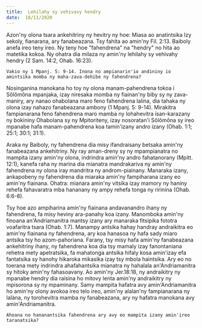 ```yaml
---
title:  Lehilahy sy vehivavy hendry
date:  18/11/2020
---
```


Azon'ny olona tsara ankehitriny ny hevitry ny hoe: Miasa ao anatintsika Izy sekoly, fianarana, ary fanabeazana. Tsy fahita ao amin'ny Fil. 2:13. Baiboly anefa ireo teny ireo. Ny teny hoe "fahendrena" na "hendry" no hita ao matetika kokoa. Ny ohatra dia milaza ny amin'ny lehilahy sy vehivahy hendry (2 Sam. 14:2, Ohab. 16:23).

`Vakio ny 1 Mpanj. 5: 9-14. Inona no ampianarin'io andininy io amintsika momba ny maha-zava-dehibe ny fahendrena?`

Nosinganina manokana ho toy ny olona manam-pahendrena tokoa i Sôlômôna mpanjaka, izay niresaka momba ny fiainan'ny biby sy ny zava-maniry, ary nanao ohabolana maro feno fahendrena lalina, dia tahaka ny olona izay nahazo fanabeazana ambony (1 Mpanj. 5: 9-14). Mirakitra fampianarana feno fahendrena maro mamba ny lohahevitra isan-karazany ny bokininy Ohabolana sy ny Mpitoriteny, izay nosoratan'i Sôlômôna sy ireo mpanabe hafa manam-pahendrena koa tamin'izany andro izany (Ohab. 1:1; 25:1; 30:1; 31:1).

Araka ny Baiboly, ny fahendrena dia misy ifandraisany betsaka amin'ny fanabeazana ankehitriny. Ny ray aman-dreny sy ny mpampianatra no mampita izany amin'ny olona, indrindra amin'ny andro fahatanorany (Mpitt. 12:1), kanefa raha ny marina dia mianatra mandrakariva ny amin'ny fahendrena ny olona iray mandritra ny androm-piainany. Manaraka izany, ankapobeny ny fahendrena dia miaraka amin'ny fampiharana izany eo amin'ny fiainana. Ohatra: mianara amin'ny vitsika izay mamory ny haniny rehefa fahavaratra mba hananany ny ampy rehefa tonga ny ririnina (Ohab. 6:6-8).

Tsy hoe azo ampiharina amin'ny fiainana andavanandro ihany ny fahendrena, fa misy heviny ara-panahy koa izany. Manomboka amin'ny finoana an'Andriamanitra mantsy izany ary manaraka fitsipika fototra voafaritra tsara (Ohab. 1:7). Manampy antsika hahay handray andraikitra eo amin'ny fiainana ny fahendrena, ary koa hanasoa ny hafa sady miaro antsika tsy ho azom-pahoriana. Farany, tsy misy hafa amin'ny fanabeazana ankehitriny ihany, ny fahendrena koa dia tsy mamaly izay fanontaniana rehetra mety apetratsika, fa mahatonga antsika hifaly kosa amin'izay efa fantatsika sy hanohy hikaroka mikasika izay tsy mbola haintsika. Ary eo no toerana mety indrindra ahafahantsika mianatra ny hahalala an'Andriamanitra sy hitoky amin'ny fahasoavany. Ao amin'ny Jer.18:18, ny andraikitry ny mpanabe hendry dia raisina ho mitovy lenta amin'ny andraikitry ny mpisorona sy ny mpaminany. Samy mampita hafatra avy amin'Andriamanitra ho amin'ny olony avokoa ireo telo ireo, amin'ny alalan'ny fampianarana ny lalàna, ny torohevitra mamba ny fanabeazana, ary ny hafatra manokana avy amin'Andriamanitra.

`Ahoana no hananantsika fahendrena ary avy eo mampita izany amin'ireo taranatsika?`